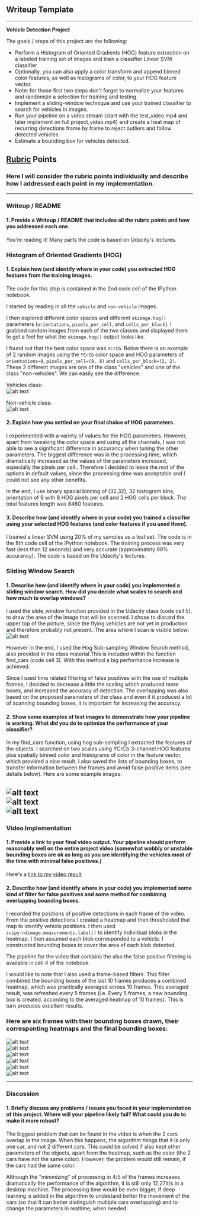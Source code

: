## Writeup Template

---

**Vehicle Detection Project**

The goals / steps of this project are the following:

* Perform a Histogram of Oriented Gradients (HOG) feature extraction on a labeled training set of images and train a classifier Linear SVM classifier
* Optionally, you can also apply a color transform and append binned color features, as well as histograms of color, to your HOG feature vector. 
* Note: for those first two steps don't forget to normalize your features and randomize a selection for training and testing.
* Implement a sliding-window technique and use your trained classifier to search for vehicles in images.
* Run your pipeline on a video stream (start with the test_video.mp4 and later implement on full project_video.mp4) and create a heat map of recurring detections frame by frame to reject outliers and follow detected vehicles.
* Estimate a bounding box for vehicles detected.

[//]: # (Image References)
[image1]: ./output_images/car_hog.png
[image2]: ./output_images/not_car_hog.png
[image3]: ./output_images/sliding_windows.png
[image4]: ./output_images/bboxes_heat1.png
[image5]: ./output_images/bboxes_heat2.png
[image6]: ./output_images/bboxes_heat3.png
[image7]: ./output_images/example1.png
[image8]: ./output_images/example2.png
[image9]: ./output_images/example3.png
[image10]: ./output_images/example4.png
[image11]: ./output_images/example5.png
[image12]: ./output_images/example6.png

[video1]: ./project_output5.mp4

## [Rubric](https://review.udacity.com/#!/rubrics/513/view) Points
### Here I will consider the rubric points individually and describe how I addressed each point in my implementation.  

---
### Writeup / README

#### 1. Provide a Writeup / README that includes all the rubric points and how you addressed each one. 
You're reading it! Many parts the code is based on Udacity's lectures.

### Histogram of Oriented Gradients (HOG)

#### 1. Explain how (and identify where in your code) you extracted HOG features from the training images.

The code for this step is contained in the 2nd code cell of the IPython notebook.

I started by reading in all the `vehicle` and `non-vehicle` images.   

I then explored different color spaces and different `skimage.hog()` parameters (`orientations`, `pixels_per_cell`, and `cells_per_block`).  I grabbed random images from each of the two classes and displayed them to get a feel for what the `skimage.hog()` output looks like.

I found out that the best color space was `YCrCb`.
Below there is an example of 2 random images using the `YCrCb` color space and HOG parameters of `orientations=9`, `pixels_per_cell=(8, 8)` and `cells_per_block=(2, 2)`. These 2 different images are one of the class "vehicles" and one of the class "non-vehicles". We can easily see the difference:

Vehicles class:   
![alt text][image1]

Non-vehicle class:   
![alt text][image2]

#### 2. Explain how you settled on your final choice of HOG parameters.
 I experimented with a variety of values for the HOG parameters. However, apart from tweaking the color space and using all the channels, I was not able to see a significant difference in accurancy when tuning the other parameters. The biggest difference was in the processing time, which dramatically increased as the values of the parameters increased, especially the pixels per cell.. Therefore I decided to leave the rest of the options in default values, since the processing time was acceptable and I could not see any other benefits.

In the end, I use binary spacial binning of (32,32), 32 histogram bins, orientation of 9 with 8 HOG pixels per cell and 2 HOG cells per block. The total features length was 8460 features.
 
#### 3. Describe how (and identify where in your code) you trained a classifier using your selected HOG features (and color features if you used them).

I trained a linear SVM using 20% of my samples as a test set. The code is in the 8th code cell of the IPython notebook. The training process was very fast (less than 12 seconds) and very accurate (approximately 99% accurancy). The code is based on the Udacity's lectures.

### Sliding Window Search

#### 1. Describe how (and identify where in your code) you implemented a sliding window search.  How did you decide what scales to search and how much to overlap windows?

I used the slide_window function provided in the Udacity class (code cell 5),  to draw the area of the image that will be scanned. I chose to discard the upper top of the picture, since the flying vehicles are not yet in production and therefore probably not present. The area where I scan is visible below:   
![alt text][image3]

However in the end, I used the Hog Sub-sampling Window Search method, also provided in the class material.This is included within the function find_cars (code cell 3). With this method a big performance increase is achieved.   

Since I used time related filtering of false positives with the use of multiple frames, I decided to decrease a little the scaling which produced more boxes, and increased the accuracy of detection. The overlapping was also based on the proposed parameters of the class and even if it produced a lot of scanning bounding boxes, it is important for increasing the accuracy.

#### 2. Show some examples of test images to demonstrate how your pipeline is working.  What did you do to optimize the performance of your classifier?

In my find_cars function, using hog sub-sampling I extracted the features of the objects. I searched on two scales using YCrCb 3-channel HOG features plus spatially binned color and histograms of color in the feature vector, which provided a nice result. I also saved the lists of bounding boxes, to transfer information between the frames and avoid false positive items (see details below).  Here are some example images:

![alt text][image4]   
![alt text][image5]    
![alt text][image6]
---

### Video Implementation

#### 1. Provide a link to your final video output.  Your pipeline should perform reasonably well on the entire project video (somewhat wobbly or unstable bounding boxes are ok as long as you are identifying the vehicles most of the time with minimal false positives.)
Here's a [link to my video result](./project_output5.mp4)


#### 2. Describe how (and identify where in your code) you implemented some kind of filter for false positives and some method for combining overlapping bounding boxes.

I recorded the positions of positive detections in each frame of the video.  From the positive detections I created a heatmap and then thresholded that map to identify vehicle positions.  I then used `scipy.ndimage.measurements.label()` to identify individual blobs in the heatmap.  I then assumed each blob corresponded to a vehicle.  I constructed bounding boxes to cover the area of each blob detected.  

The pipeline for the video that contains the also the false positive filtering is available in cell 4 of the notebook.   

I would like to note that I also used a frame-based filters. This filter combined the bounding boxes of the last 10 frames produces a combined heatmap, which was practically averaged across 10 frames. This averaged result, was refreshed every 5 frames (i.e. Every 5 frames, a new bounding box is created, according to the averaged heatmap of 10 frames). This is turn produces excellent results.

### Here are six frames with their bounding boxes drawn, their corresponting heatmaps and the final bounding boxes: 
![alt text][image7]   
![alt text][image8]   
![alt text][image9]   
![alt text][image10]   
![alt text][image11]   
![alt text][image12]   





---

### Discussion

#### 1. Briefly discuss any problems / issues you faced in your implementation of this project.  Where will your pipeline likely fail?  What could you do to make it more robust?

The biggest problem that can be found in the video is when the 2 cars overlap in the image. When this happens, the algorithm things that it is only one car, and not 2 different cars. This could be solved if also kept other parameters of the objects, apart from the heatmap, such as the color (the 2 cars have not the same color). However, the problem would still remain, if the cars had the same color.

Although the "minimizing" of processing in 4/5 of the frames increases dramatically the performance of the algorithm, it is still only 12.27it/s in a desktop machine. The processing time would be even bigger, if deep learning is added in the algorithm to undestand better the movement of the cars (so that It can better distinguish multiple cars overlapping) and to change the parameters in realtime, when needed.



